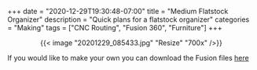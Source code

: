 +++
date = "2020-12-29T19:30:48-07:00"
title = "Medium Flatstock Organizer"
description = "Quick plans for a flatstock organizer"
categories = "Making"
tags = ["CNC Routing", "Fusion 360", "Furniture"]
+++

<center>
  {{< image "20201229_085433.jpg" "Resize" "700x" />}}
</center>

If you would like to make your own you can download the Fusion files [here](organizer.f3d)